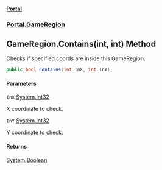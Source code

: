 #### [Portal](index.md 'index')
### [Portal](Portal.md 'Portal').[GameRegion](GameRegion.md 'Portal.GameRegion')

## GameRegion.Contains(int, int) Method

Checks if specified coords are inside this GameRegion.

```csharp
public bool Contains(int InX, int InY);
```
#### Parameters

<a name='Portal.GameRegion.Contains(int,int).InX'></a>

`InX` [System.Int32](https://docs.microsoft.com/en-us/dotnet/api/System.Int32 'System.Int32')

X coordinate to check.

<a name='Portal.GameRegion.Contains(int,int).InY'></a>

`InY` [System.Int32](https://docs.microsoft.com/en-us/dotnet/api/System.Int32 'System.Int32')

Y coordinate to check.

#### Returns
[System.Boolean](https://docs.microsoft.com/en-us/dotnet/api/System.Boolean 'System.Boolean')